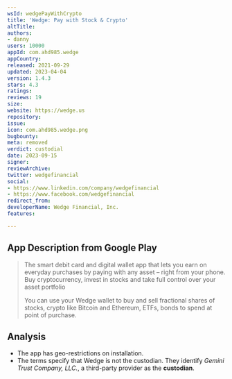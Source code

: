 ```yaml
---
wsId: wedgePayWithCrypto
title: 'Wedge: Pay with Stock & Crypto'
altTitle: 
authors:
- danny
users: 10000
appId: com.ahd985.wedge
appCountry: 
released: 2021-09-29
updated: 2023-04-04
version: 1.4.3
stars: 4.3
ratings: 
reviews: 19
size: 
website: https://wedge.us
repository: 
issue: 
icon: com.ahd985.wedge.png
bugbounty: 
meta: removed
verdict: custodial
date: 2023-09-15
signer: 
reviewArchive: 
twitter: wedgefinancial
social:
- https://www.linkedin.com/company/wedgefinancial
- https://www.facebook.com/wedgefinancial
redirect_from: 
developerName: Wedge Financial, Inc.
features: 

---
```


## App Description from Google Play

> The smart debit card and digital wallet app that lets you earn on everyday purchases by paying with any asset – right from your phone. Buy cryptocurrency, invest in stocks and take full control over your asset portfolio
>
> You can use your Wedge wallet to buy and sell fractional shares of stocks, crypto like Bitcoin and Ethereum, ETFs, bonds to spend at point of purchase.

## Analysis

- The app has geo-restrictions on installation.
- The terms specify that Wedge is not the custodian. They identify *Gemini Trust Company, LLC.*, a third-party provider as the **custodian**.